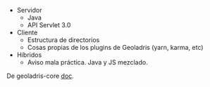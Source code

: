 - Servidor
    - Java
    - API Servlet 3.0
- Cliente
    - Estructura de directorios
    - Cosas propias de los plugins de Geoladris (yarn, karma, etc)
- Híbridos
    - Aviso mala práctica. Java y JS mezclado.

De geoladris-core [doc](http://geoladris-core.readthedocs.io/es/latest/plugins/).

